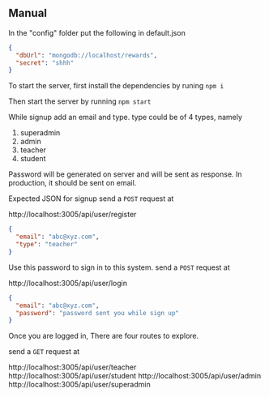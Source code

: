 ## Manual

In the "config" folder put the following in default.json

```json
{
  "dbUrl": "mongodb://localhost/rewards",
  "secret": "shhh"
}
```

To start the server, first install the dependencies by runing 
`npm i`

Then start the server by running
`npm start`

While signup add an email and type.
type could be of 4 types, namely
1. superadmin
2. admin
3. teacher
4. student

Password will be generated on server and will be sent as response. In production, it should be sent on email.

Expected JSON for signup 
send a `POST` request at 

http://localhost:3005/api/user/register

```json
{
  "email": "abc@xyz.com",
  "type": "teacher"
}
```

Use this password to sign in to this system.
send a `POST` request at

http://localhost:3005/api/user/login

```json
{
  "email": "abc@xyz.com",
  "password": "password sent you while sign up"
}
```

Once you are logged in,
There are four routes to explore.

send a `GET` request at 

http://localhost:3005/api/user/teacher
http://localhost:3005/api/user/student
http://localhost:3005/api/user/admin
http://localhost:3005/api/user/superadmin


